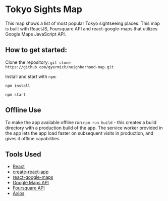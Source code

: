 # Tokyo Sights Map

This map shows a list of most popular Tokyo sightseeing places.
This map is built with ReactJS, Foursquare API and react-google-maps that utilizes Google Maps JavaScript API.

## How to get started:

Clone the repository:
`git clone https://github.com/gyermich/neighborhood-map.git`

Install and start with `npm`:

`npm install`

`npm start`


## Offline Use

To make the app available offline run `npm run build` - this creates a build directory with a production build of the app.
The service worker provided in the app lets the app load faster on subsequent visits in production, and gives it offline capabilities.


## Tools Used

* [React](https://reactjs.org/)
* [create-react-app](https://github.com/facebook/create-react-app)
* [react-google-maps](https://github.com/tomchentw/react-google-maps)
* [Google Maps API](https://developers.google.com/maps/documentation/javascript/get-api-key)
* [Foursquare API](https://developer.foursquare.com/)
* [Axios](https://github.com/axios/axios)

